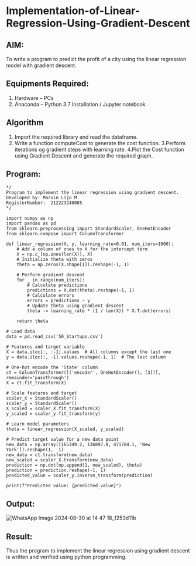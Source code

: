 # Implementation-of-Linear-Regression-Using-Gradient-Descent

## AIM:
To write a program to predict the profit of a city using the linear regression model with gradient descent.

## Equipments Required:
1. Hardware – PCs
2. Anaconda – Python 3.7 Installation / Jupyter notebook

## Algorithm
1. Import the required library and read the dataframe.
2. Write a function computeCost to generate the cost function.
3.Perform iterations og gradient steps with learning rate.
4.Plot the Cost function using Gradient Descent and generate the required graph.   

## Program:
```
*/
Program to implement the linear regression using gradient descent.
Developed by: Marxin Lijo M
RegisterNumber:  212223240085
*/
```
```
import numpy as np
import pandas as pd
from sklearn.preprocessing import StandardScaler, OneHotEncoder
from sklearn.compose import ColumnTransformer

def linear_regression(X, y, learning_rate=0.01, num_iters=1000):
    # Add a column of ones to X for the intercept term
    X = np.c_[np.ones(len(X)), X]
    # Initialize theta with zeros
    theta = np.zeros(X.shape[1]).reshape(-1, 1)

    # Perform gradient descent
    for _ in range(num_iters):
        # Calculate predictions
        predictions = X.dot(theta).reshape(-1, 1)
        # Calculate errors
        errors = predictions - y
        # Update theta using gradient descent
        theta -= learning_rate * (1 / len(X)) * X.T.dot(errors)

    return theta

# Load data
data = pd.read_csv('50_Startups.csv')

# Features and target variable
X = data.iloc[:, :-1].values  # All columns except the last one
y = data.iloc[:, -1].values.reshape(-1, 1)  # The last column

# One-hot encode the 'State' column
ct = ColumnTransformer([('encoder', OneHotEncoder(), [3])], remainder='passthrough')
X = ct.fit_transform(X)

# Scale features and target
scaler_X = StandardScaler()
scaler_y = StandardScaler()
X_scaled = scaler_X.fit_transform(X)
y_scaled = scaler_y.fit_transform(y)

# Learn model parameters
theta = linear_regression(X_scaled, y_scaled)

# Predict target value for a new data point
new_data = np.array([165349.2, 136897.8, 471784.1, 'New York']).reshape(1, -1)
new_data = ct.transform(new_data)
new_scaled = scaler_X.transform(new_data)
prediction = np.dot(np.append(1, new_scaled), theta)
prediction = prediction.reshape(-1, 1)
predicted_value = scaler_y.inverse_transform(prediction)

print(f"Predicted value: {predicted_value}")
```
## Output:
![WhatsApp Image 2024-08-30 at 14 47 18_f253d11b](https://github.com/user-attachments/assets/3a14e27f-30c8-49ed-9aa1-ed88734f5c29)



## Result:
Thus the program to implement the linear regression using gradient descent is written and verified using python programming.
